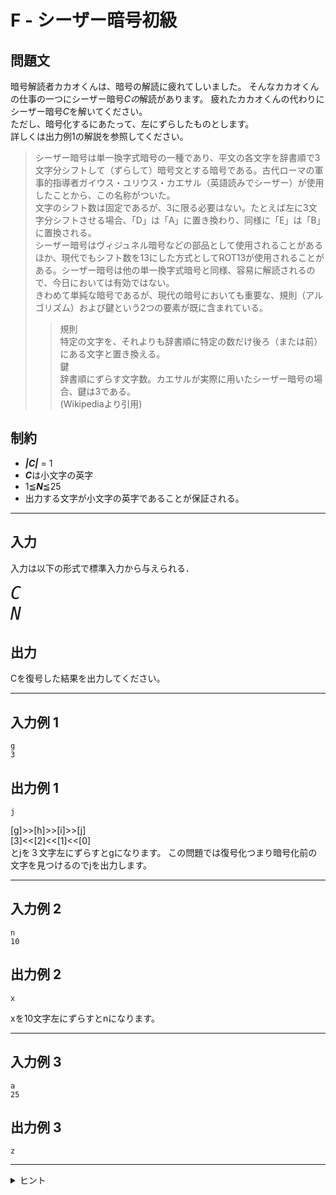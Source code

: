 # F - シーザー暗号初級

## 問題文

暗号解読者カカオくんは、暗号の解読に疲れてしいました。
そんなカカオくんの仕事の一つにシーザー暗号*Cの*解読があります。
疲れたカカオくんの代わりにシーザー暗号*C*を解いてください。  
ただし、暗号化するにあたって、左にずらしたものとします。  
詳しくは出力例1の解説を参照してください。
> シーザー暗号は単一換字式暗号の一種であり、平文の各文字を辞書順で3文字分シフトして（ずらして）暗号文とする暗号である。古代ローマの軍事的指導者ガイウス・ユリウス・カエサル（英語読みでシーザー）が使用したことから、この名称がついた。  
文字のシフト数は固定であるが、3に限る必要はない。たとえば左に3文字分シフトさせる場合、「D」は「A」に置き換わり、同様に「E」は「B」に置換される。  
シーザー暗号はヴィジュネル暗号などの部品として使用されることがあるほか、現代でもシフト数を13にした方式としてROT13が使用されることがある。シーザー暗号は他の単一換字式暗号と同様、容易に解読されるので、今日においては有効ではない。  
きわめて単純な暗号であるが、現代の暗号においても重要な、規則（アルゴリズム）および鍵という2つの要素が既に含まれている。  
>> 規則  
特定の文字を、それよりも辞書順に特定の数だけ後ろ（または前）にある文字と置き換える。  
鍵  
辞書順にずらす文字数。カエサルが実際に用いたシーザー暗号の場合、鍵は3である。  
(Wikipediaより引用)

## 制約
* ***|C|*** = 1
* ***C***は小文字の英字
* 1≦***N***≦25
* 出力する文字が小文字の英字であることが保証される。
***
## 入力
入力は以下の形式で標準入力から与えられる．

<pre>
<span style="font-size: 200%"><var>C</var>
<var>N</var>
</pre>
## 出力
Cを復号した結果を出力してください。
***
## 入力例 1 
```
g
3
```
## 出力例 1
```
j
```
[g]>>[h]>>[i]>>[j] <br>
[3]<<[2]<<[1]<<[0]<br>
とjを３文字左にずらすとgになります。
この問題では復号化つまり暗号化前の文字を見つけるのでjを出力します。
***
## 入力例 2
```
n
10
```
## 出力例 2
```
x
```
xを10文字左にずらすとnになります。
***
## 入力例 3
```
a
25
```
## 出力例 3
```
z
```
***

<details>
<summary>ヒント</summary>

char型において、1増やすと1つ右の文字になります。
</details>
